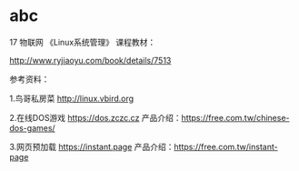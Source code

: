# abc
17 物联网  《Linux系统管理》
课程教材：

http://www.ryjiaoyu.com/book/details/7513

参考资料：

1.鸟哥私房菜 http://linux.vbird.org

2.在线DOS游戏  https://dos.zczc.cz
产品介绍：https://free.com.tw/chinese-dos-games/

3.网页预加载 https://instant.page 产品介绍：https://free.com.tw/instant-page


